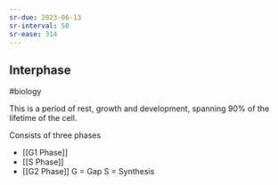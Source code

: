 ```yaml
---
sr-due: 2023-06-13
sr-interval: 50
sr-ease: 314
---
```

## Interphase
#biology 

This is a period of rest, growth and development, spanning 90% of the lifetime of the cell.

Consists of three phases
- [[G1 Phase]]
- [[S Phase]]
- [[G2 Phase]]
G = Gap
S = Synthesis